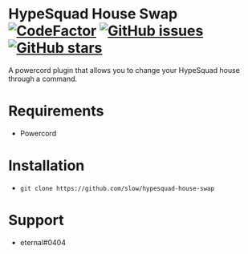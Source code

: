 # HypeSquad House Swap [![CodeFactor](https://www.codefactor.io/repository/github/slow/hypesquad-house-swap/badge)](https://www.codefactor.io/repository/github/slow/hypesquad-house-swap) [![GitHub issues](https://img.shields.io/github/issues/slow/hypesquad-house-swap?style=flat)](https://github.com/slow/hypesquad-house-swap/issues) [![GitHub stars](https://img.shields.io/github/stars/slow/hypesquad-house-swap?style=flat)](https://github.com/slow/hypesquad-house-swap/stargazers)

A powercord plugin that allows you to change your HypeSquad house through a command.

# Requirements

-  Powercord

# Installation

-  `git clone https://github.com/slow/hypesquad-house-swap`

# Support
- eternal#0404
